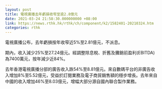 ```yaml
---
layout: post
title: 電視廣播去年虧損收窄至逾2.8億元
date: 2021-03-24 21:58:30.000000000 +08:00
link: https://news.rthk.hk/rthk/ch/component/k2/1582401-20210324.htm
categories: rthk
---
```


電視廣播公布，去年虧損按年收窄近5%至2.81億元，不派息。

期內，收入減少25%至27.24億元。經調整除息稅、折舊及攤銷前盈利(EBITDA)為7400萬元，按年減少近84%。

去年香港電視廣播分部的廣告收入跌54%至8.81億元。來自數碼平台的非廣告收入增加8%至5.52億元，受益於訂閱業務及電子商貿銷售額的穩步增長。去年來自中國的收入增加46%至8.03億元，增幅大部分源自國內聯合製作業務。
